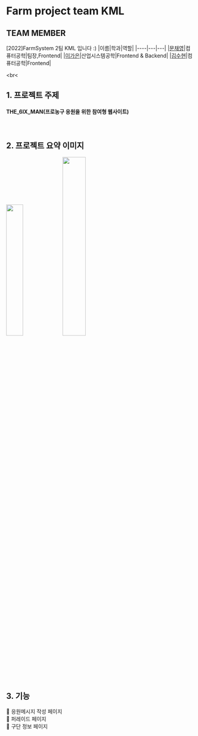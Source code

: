 # Farm project team KML

## TEAM MEMBER

[2022]FarmSystem 2팀 KML 입니다 :)
|이름|학과|역할|
|----|---|---|
|[문채영](https://github.com/bbabbi)|컴퓨터공학|팀장,Frontend|
|[이가은](https://github.com/gaeun5744)|산업시스템공학|Frontend & Backend|
|[김수현](https://github.com/gitsuhyun)|컴퓨터공학|Frontend|

<br<

## 1. 프로젝트 주제
<div>
<h4> THE_6IX_MAN(프로농구 응원을 위한 참여형 웹사이트)
</div>
<br>
  
## 2. 프로젝트 요약 이미지
<img src="https://user-images.githubusercontent.com/92314556/215334685-0fa1b44d-73d2-4fbf-8038-403727d016d2.png" width=30%/><img src="https://user-images.githubusercontent.com/92314556/215334930-61103f5d-70af-4977-a7c9-34344fb13d1e.png" width=35%/>

<br>

## 3. 기능 
📍 응원메시지 작성 페이지
<br>
📍 퍼레이드 페이지
<br>
📍 구단 정보 페이지
